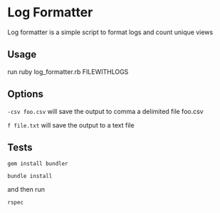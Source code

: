 # Log Formatter

Log formatter is a simple script to format logs and count unique views

## Usage

run ruby log_formatter.rb FILEWITHLOGS

## Options

`-csv foo.csv`
will save the output to comma a delimited file foo.csv

`f file.txt`
will save the output to a text file

## Tests

`gem install bundler`

`bundle install`

and then run

`rspec`